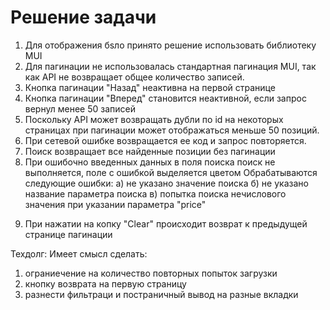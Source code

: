 # Решение задачи

1. Для отображения бsло принято решение использовать библиотеку MUI
2. Для пагинации не использовалась стандартная пагинация MUI, так как API не возвращает общее количество записей.
3. Кнопка пагинации "Назад" неактивна на первой странице
4. Кнопка пагинации "Вперед" становится неактивной, если запрос вернул менее 50 записей
5. Поскольку API может возвращать дубли по id на некоторых страницах при пагинации может отображаться меньше 50 позиций.
6. При сетевой ошибке возвращается ее код и запрос повторяется.
7. Поиск возвращает все найденные позиции без пагинации
8. При ошибочно введенных данных в поля поиска поиск не выполняется, поле с ошибкой выделяется цветом
   Обрабатываются следующие ошибки:
   а) не указано значение поиска
   б) не указано название параметра поиска
   в) попытка поиска нечислового значения при указании параметра "price"

9) При нажатии на копку "Clear" происходит возврат к предыдущей странице пагинации

Техдолг:
Имеет смысл сделать:

1. ограниечение на количество повторных попыток загрузки
2. кнопку возврата на первую страницу
3. разнести фильтраци и постраничный вывод на разные вкладки
